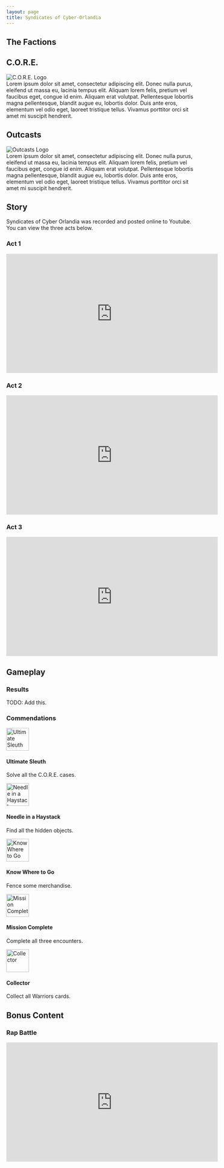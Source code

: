 ```yaml
---
layout: page
title: Syndicates of Cyber-Orlandia
---
```


## The Factions

<div class="row">
 <div class="col-md-12">
    <h2 id="C.O.R.E.">C.O.R.E.</h2>
 </div>
</div>
<div class="row">
 <div class="text-center col-md-3 col-sm-12">
    <img alt="C.O.R.E. Logo" src="http://statics.orlandia.talesoforlandia.com/past-orlandias/syndicates/core.png">
 </div>
 <div class="text-center col-md-9 col-sm-12">
    Lorem ipsum dolor sit amet, consectetur adipiscing elit. Donec nulla purus, eleifend ut massa eu, lacinia tempus elit. Aliquam lorem felis, pretium vel faucibus eget, congue id enim. Aliquam erat volutpat. Pellentesque lobortis magna pellentesque, blandit augue eu, lobortis dolor. Duis ante eros, elementum vel odio eget, laoreet tristique tellus. Vivamus porttitor orci sit amet mi suscipit hendrerit.
 </div>
</div>

<div class="row">
 <div class="col-md-12">
    <h2 id="outcasts">Outcasts</h2>
 </div>
</div>
<div class="row">
 <div class="text-center col-md-3 col-sm-12">
    <img alt="Outcasts Logo" src="http://statics.orlandia.talesoforlandia.com/past-orlandias/syndicates/outcasts.png">
 </div>
 <div class="text-center col-md-9 col-sm-12">
    Lorem ipsum dolor sit amet, consectetur adipiscing elit. Donec nulla purus, eleifend ut massa eu, lacinia tempus elit. Aliquam lorem felis, pretium vel faucibus eget, congue id enim. Aliquam erat volutpat. Pellentesque lobortis magna pellentesque, blandit augue eu, lobortis dolor. Duis ante eros, elementum vel odio eget, laoreet tristique tellus. Vivamus porttitor orci sit amet mi suscipit hendrerit.
 </div>
</div>

## Story

Syndicates of Cyber Orlandia was recorded and posted online to Youtube. You can view the three acts below.

### Act 1

<div class="row">
  <div class="col-md-6 col-md-offset-3">
    <iframe width="560" height="315" src="https://www.youtube-nocookie.com/embed/2jEyO9aA6Co" title="Act 1 - YouTube video player" frameborder="0" allow="accelerometer; autoplay; clipboard-write; encrypted-media; gyroscope; picture-in-picture" allowfullscreen></iframe>
  </div>
</div>

### Act 2

<div class="row">
  <div class="col-md-6 col-md-offset-3">
    <iframe width="560" height="315" src="https://www.youtube-nocookie.com/embed/YYjL5-A7WCA" title="Act 2 - YouTube video player" frameborder="0" allow="accelerometer; autoplay; clipboard-write; encrypted-media; gyroscope; picture-in-picture" allowfullscreen></iframe>
  </div>
</div>

### Act 3

<div class="row">
  <div class="col-md-6 col-md-offset-3">
    <iframe width="560" height="315" src="https://www.youtube-nocookie.com/embed/7DJxCnUEmE4" title="Act 3 - YouTube video player" frameborder="0" allow="accelerometer; autoplay; clipboard-write; encrypted-media; gyroscope; picture-in-picture" allowfullscreen></iframe>
  </div>
</div>

## Gameplay

### Results

TODO: Add this.

### Commendations

<div class="row">
  <div class="col-md-4 col-sm-12">
    <div class="media">
      <span class="pull-left">
        <a href="http://statics.orlandia.talesoforlandia.com/past-orlandias/syndicates/commendations/sleuth.png" target="_blank">
          <img class="media-object img-circle" src="http://statics.orlandia.talesoforlandia.com/past-orlandias/syndicates/commendations/sleuth.png" height="60" alt="Ultimate Sleuth" />
        </a>
      </span>
      <div class="media-body">
        <h4 class="media-heading">Ultimate Sleuth</h4>
        <p>
          Solve all the C.O.R.E. cases.
        </p>
      </div>
    </div>
  </div>

  <div class="col-md-4 col-sm-12">
    <div class="media">
      <span class="pull-left">
        <a href="http://statics.orlandia.talesoforlandia.com/past-orlandias/syndicates/commendations/haystack.png" target="_blank">
          <img class="media-object img-circle" src="http://statics.orlandia.talesoforlandia.com/past-orlandias/syndicates/commendations/haystack.png" height="60" alt="Needle in a Haystack" />
        </a>
      </span>
      <div class="media-body">
        <h4 class="media-heading">Needle in a Haystack</h4>
        <p>
          Find all the hidden objects.
        </p>
      </div>
    </div>
  </div>

  <div class="col-md-4 col-sm-12">
    <div class="media">
      <span class="pull-left">
        <a href="http://statics.orlandia.talesoforlandia.com/past-orlandias/syndicates/commendations/know.png" target="_blank">
          <img class="media-object img-circle" src="http://statics.orlandia.talesoforlandia.com/past-orlandias/syndicates/commendations/know.png" height="60" alt="Know Where to Go" />
        </a>
      </span>
      <div class="media-body">
        <h4 class="media-heading">Know Where to Go</h4>
        <p>
          Fence some merchandise.
        </p>
      </div>
    </div>
  </div>
</div>

<div class="row">
  <div class="col-md-4 col-sm-12">
    <div class="media">
      <span class="pull-left">
        <a href="http://statics.orlandia.talesoforlandia.com/past-orlandias/syndicates/commendations/mission.png" target="_blank">
          <img class="media-object img-circle" src="http://statics.orlandia.talesoforlandia.com/past-orlandias/syndicates/commendations/mission.png" height="60" alt="Mission Complete" />
        </a>
      </span>
      <div class="media-body">
        <h4 class="media-heading">Mission Complete</h4>
        <p>
          Complete all three encounters.
        </p>
      </div>
    </div>
  </div>

  <div class="col-md-4 col-md-offset-4 col-sm-12">
    <div class="media">
      <span class="pull-left">
        <a href="http://statics.orlandia.talesoforlandia.com/past-orlandias/syndicates/commendations/collector.png" target="_blank">
          <img class="media-object img-circle" src="http://statics.orlandia.talesoforlandia.com/past-orlandias/syndicates/commendations/collector.png" height="60" alt="Collector" />
        </a>
      </span>
      <div class="media-body">
        <h4 class="media-heading">Collector</h4>
        <p>
          Collect all Warriors cards.
        </p>
      </div>
    </div>
  </div>
</div>

## Bonus Content

### Rap Battle

<div class="row">
  <div class="col-md-6 col-md-offset-3">
    <iframe width="560" height="315" src="https://www.youtube-nocookie.com/embed/uKKsOORIrBk" title="Rap Battle - YouTube video player" frameborder="0" allow="accelerometer; autoplay; clipboard-write; encrypted-media; gyroscope; picture-in-picture" allowfullscreen></iframe>
  </div>
</div>